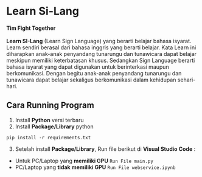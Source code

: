 # **Learn Si-Lang**
<span>**Tim Fight Together**</span>
<br><br>
**Learn SI-Lang** (Learn Sign Language) yang berarti belajar bahasa isyarat. Learn sendiri berasal dari bahasa inggris yang berarti belajar. Kata Learn ini diharapkan anak-anak penyandang tunarungu dan tunawicara dapat belajar meskipun memiliki keterbatasan khusus. Sedangkan Sign Language berarti bahasa isyarat yang dapat digunakan untuk berinterkasi maupun berkomunikasi. Dengan begitu anak-anak penyandang tunarungu dan tunawicara dapat belajar sekaligus berkomunikasi dalam kehidupan sehari-hari.

## **Cara Running Program**
1. Install **Python** versi terbaru
2. Install **Package/Library** python
  ```
  pip install -r requirements.txt
  ```
3. Setelah install **Package/Library**, Run file berikut di **Visual Studio Code** :
* Untuk PC/Laptop yang **memiliki GPU** `Run File main.py`
* PC/Laptop yang **tidak memiliki GPU** `Run File webservice.ipynb`
